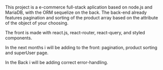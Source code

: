 This project is a e-commerce full-stack aplication based on node.js and MariaDB, with the ORM sequelize on the back.
The back-end already features pagination and sorting of the product array based on the attribute of the object of your choosing. 

The front is made with react.js, react-router, react-query, and styled components. 

In the next months i will be adding to the front: pagination, product sorting and superUser page.

In the Back i will be adding correct error-handling.
